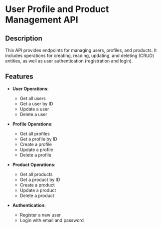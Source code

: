 # User Profile and Product Management API

## Description

This API provides endpoints for managing users, profiles, and products. It includes operations for creating, reading, updating, and deleting (CRUD) entities, as well as user authentication (registration and login).

## Features

-   **User Operations**:

    -   Get all users
    -   Get a user by ID
    -   Update a user
    -   Delete a user

-   **Profile Operations**:

    -   Get all profiles
    -   Get a profile by ID
    -   Create a profile
    -   Update a profile
    -   Delete a profile

-   **Product Operations**:

    -   Get all products
    -   Get a product by ID
    -   Create a product
    -   Update a product
    -   Delete a product

-   **Authentication**:
    -   Register a new user
    -   Login with email and password
